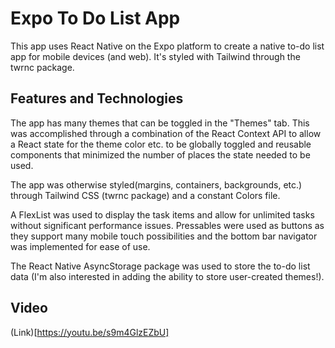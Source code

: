 # Expo To Do List App

This app uses React Native on the Expo platform to create a native to-do list app for mobile devices (and web). It's styled with Tailwind through the twrnc package.

## Features and Technologies

The app has many themes that can be toggled in the "Themes" tab. This was accomplished through a combination of the React Context API to allow a React state for the theme color etc. to be globally toggled and reusable components that minimized the number of places the state needed to be used. 

The app was otherwise styled(margins, containers, backgrounds, etc.) through Tailwind CSS (twrnc package) and a constant Colors file. 

A FlexList was used to display the task items and allow for unlimited tasks without significant performance issues. Pressables were used as buttons as they support many mobile touch possibilities and the bottom bar navigator was implemented for ease of use. 

The React Native AsyncStorage package was used to store the to-do list data (I'm also interested in adding the ability to store user-created themes!).

## Video

(Link)[https://youtu.be/s9m4GlzEZbU]


